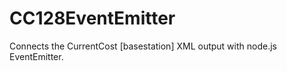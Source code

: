 CC128EventEmitter
=================

Connects the CurrentCost [basestation] XML output with node.js EventEmitter.
